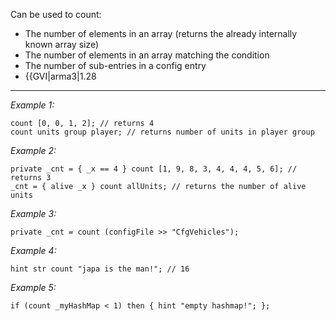 Can be used to count:
* The number of elements in an array (returns the already internally known array size)
* The number of elements in an array matching the condition
* The number of sub-entries in a config entry
* {{GVI|arma3|1.28


---
*Example 1:*
```sqf
count [0, 0, 1, 2]; // returns 4
count units group player; // returns number of units in player group
```

*Example 2:*
```sqf
private _cnt = { _x == 4 } count [1, 9, 8, 3, 4, 4, 4, 5, 6]; // returns 3
_cnt = { alive _x } count allUnits; // returns the number of alive units
```

*Example 3:*
```sqf
private _cnt = count (configFile >> "CfgVehicles");
```

*Example 4:*
```sqf
hint str count "japa is the man!"; // 16
```

*Example 5:*
```sqf
if (count _myHashMap < 1) then { hint "empty hashmap!"; };
```